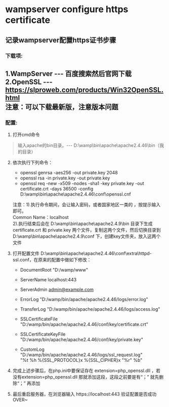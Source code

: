 # wampserver configure https certificate
## 记录wampserver配置https证书步骤

### 下载项:

1.WampServer --- 百度搜索然后官网下载  
2.OpenSSL --- https://slproweb.com/products/Win32OpenSSL.html  
注意：可以下载最新版，注意版本问题 
-------------------------------------------------------------------------

### 配置:

1. 打开cmd命令  
> 输入apache的bin目录。--- D:\wamp\bin\apache\apache2.4.46\bin（我的目录）    

2. 依次执行下列命令：    
   * openssl genrsa -aes256 -out private.key 2048  
   + openssl rsa -in private.key -out private.key  
   + openssl req -new -x509 -nodes -sha1 -key private.key -out certificate.crt -days 36500 -config D:\wamp\bin\apache\apache2.4.46\conf\openssl.cnf   
  
    注意：1).执行命令期间，会让输入密码，或者国家地区一类的 ，按提示输入即可。  
       Common Name：localhost  
         2).执行结束后会在 D:\wamp\bin\apache\apache2.4.9\bin 目录下生成 certificate.crt 和 private.key 两个文件，复制这两个文件，然后切换目录到 D:\wamp\bin\apache\apache2.4.9\conf 下，创建key文件夹，放入这两个文件

3. 打开配置文件 D:\wamp\bin\apache\apache2.4.46\conf\extra\httpd-ssl.conf，在原来的配置中做如下修改：  
   + DocumentRoot "D:/wamp/www"  
   + ServerName localhost:443  
   + ServerAdmin admin@example.com  
   + ErrorLog "D:/wamp/bin/apache/apache2.4.46/logs/error.log" 
   + TransferLog "D:/wamp/bin/apache/apache2.4.46/logs/access.log"
   
   + SSLCertificateFile "D:/wamp/bin/apache/apache2.4.46/conf/key/certificate.crt"
   + SSLCertificateKeyFile "D:/wamp/bin/apache/apache2.4.46/conf/key/private.key"
   
   + CustomLog "D:/wamp/bin/apache/apache2.4.46/logs/ssl_request.log" \
          "%t %h %{SSL_PROTOCOL}x %{SSL_CIPHER}x \"%r\" %b"  

4. 完成上述步骤后，在php.ini中要保证存在 extension=php_openssl.dll ，若没有extension=php_openssl.dll 那就添加这段，这段之前要是有“；” 就先删除“；” 再添加
 
5. 最后重启服务器，在浏览器输入 https://localhost:443  验证配置是否成功  
 OVER~
 
